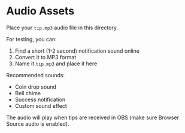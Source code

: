 # Audio Assets

Place your `tip.mp3` audio file in this directory.

For testing, you can:
1. Find a short (1-2 second) notification sound online
2. Convert it to MP3 format
3. Name it `tip.mp3` and place it here

Recommended sounds:
- Coin drop sound
- Bell chime
- Success notification
- Custom sound effect

The audio will play when tips are received in OBS (make sure Browser Source audio is enabled).